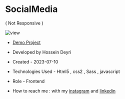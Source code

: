 # SocialMedia
( Not Responsive )

![view](https://github.com/hossein-deyri/SocialMedia-Trick/assets/136192436/b1e7c9d4-f46a-4958-9384-5ed6b6c6ddb7)

- [Demo Project]( https://hossein-deyri.github.io/SocialMedia-Trick/)

- Developed by Hossein Deyri

- Created - 2023-07-10

- Technologies Used - Html5 , css2  , Sass , javascript

- Role - Frontend

- How to reach me : with my [instagram](https://www.instagram.com/hossein.deyri_web) and [linkedin](https://www.linkedin.com/in/hossein-deyri)
